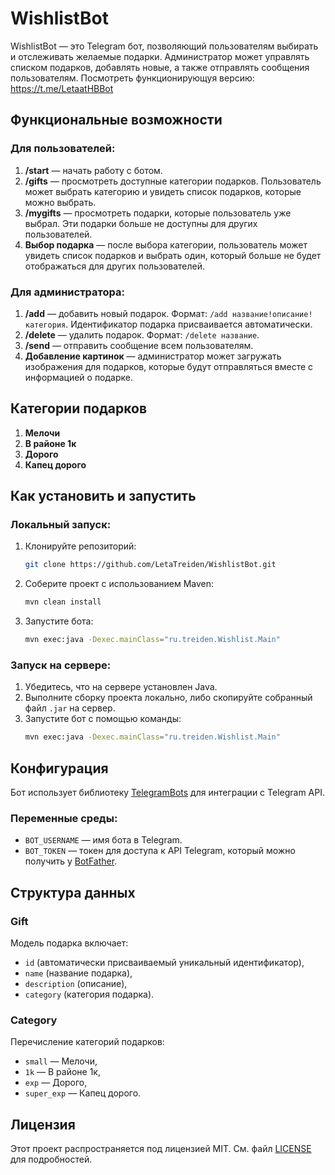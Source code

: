 # WishlistBot

WishlistBot — это Telegram бот, позволяющий пользователям выбирать и отслеживать желаемые подарки. Администратор может управлять списком подарков, добавлять новые, а также отправлять сообщения пользователям.
Посмотреть функционирующуя версию: https://t.me/LetaatHBBot

## Функциональные возможности

### Для пользователей:
1. **/start** — начать работу с ботом.
2. **/gifts** — просмотреть доступные категории подарков. Пользователь может выбрать категорию и увидеть список подарков, которые можно выбрать.
3. **/mygifts** — просмотреть подарки, которые пользователь уже выбрал. Эти подарки больше не доступны для других пользователей.
4. **Выбор подарка** — после выбора категории, пользователь может увидеть список подарков и выбрать один, который больше не будет отображаться для других пользователей.

### Для администратора:
1. **/add** — добавить новый подарок. Формат: `/add название!описание!категория`. Идентификатор подарка присваивается автоматически.
2. **/delete** — удалить подарок. Формат: `/delete название`.
3. **/send** — отправить сообщение всем пользователям.
4. **Добавление картинок** — администратор может загружать изображения для подарков, которые будут отправляться вместе с информацией о подарке.

## Категории подарков
1. **Мелочи**
2. **В районе 1к**
3. **Дорого**
4. **Капец дорого**

## Как установить и запустить

### Локальный запуск:
1. Клонируйте репозиторий:
   ```bash
   git clone https://github.com/LetaTreiden/WishlistBot.git
   ```
2. Соберите проект с использованием Maven:
   ```bash
   mvn clean install
   ```
3. Запустите бота:
   ```bash
   mvn exec:java -Dexec.mainClass="ru.treiden.Wishlist.Main"
   ```

### Запуск на сервере:
1. Убедитесь, что на сервере установлен Java.
2. Выполните сборку проекта локально, либо скопируйте собранный файл `.jar` на сервер.
3. Запустите бот с помощью команды:
   ```bash
   mvn exec:java -Dexec.mainClass="ru.treiden.Wishlist.Main"
   ```

## Конфигурация
Бот использует библиотеку [TelegramBots](https://github.com/rubenlagus/TelegramBots) для интеграции с Telegram API.

### Переменные среды:
- `BOT_USERNAME` — имя бота в Telegram.
- `BOT_TOKEN` — токен для доступа к API Telegram, который можно получить у [BotFather](https://t.me/BotFather).

## Структура данных

### Gift
Модель подарка включает:
- `id` (автоматически присваиваемый уникальный идентификатор),
- `name` (название подарка),
- `description` (описание),
- `category` (категория подарка).

### Category
Перечисление категорий подарков:
- `small` — Мелочи,
- `1k` — В районе 1к,
- `exp` — Дорого,
- `super_exp` — Капец дорого.

## Лицензия
Этот проект распространяется под лицензией MIT. См. файл [LICENSE](./LICENSE) для подробностей.

